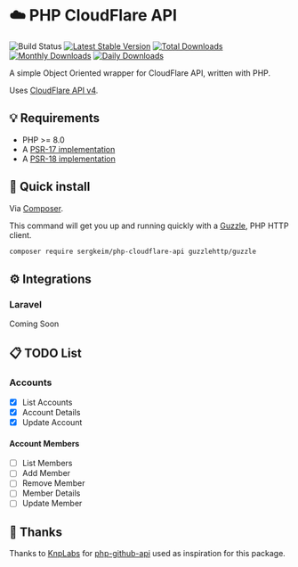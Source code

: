 # ☁️ PHP CloudFlare API

![Build Status](https://github.com/SergkeiM/php-cloudflare-api/actions/workflows/tests.yml/badge.svg)
[![Latest Stable Version](https://poser.pugx.org/sergkeim/php-cloudflare-api/v/stable)](https://packagist.org/packages/sergkeim/php-cloudflare-api)
[![Total Downloads](https://poser.pugx.org/sergkeim/php-cloudflare-api/downloads)](https://packagist.org/packages/sergkeim/php-cloudflare-api)
[![Monthly Downloads](https://poser.pugx.org/sergkeim/php-cloudflare-api/d/monthly)](https://packagist.org/packages/sergkeim/php-cloudflare-api)
[![Daily Downloads](https://poser.pugx.org/sergkeim/php-cloudflare-api/d/daily)](https://packagist.org/packages/sergkeim/php-cloudflare-api)

A simple Object Oriented wrapper for CloudFlare API, written with PHP.

Uses [CloudFlare API v4](https://developers.cloudflare.com/api/).

## 💡 Requirements

* PHP >= 8.0
* A [PSR-17 implementation](https://packagist.org/providers/psr/http-factory-implementation)
* A [PSR-18 implementation](https://packagist.org/providers/psr/http-client-implementation)

## 🚀 Quick install

Via [Composer](https://getcomposer.org).

This command will get you up and running quickly with a [Guzzle](https://github.com/guzzle/guzzle), PHP HTTP client.

```bash
composer require sergkeim/php-cloudflare-api guzzlehttp/guzzle
```

## ⚙️ Integrations

### Laravel

Coming Soon

## 📋 TODO List

### Accounts

- [x] List Accounts
- [x] Account Details
- [x] Update Account

#### Account Members

- [ ] List Members
- [ ] Add Member
- [ ] Remove Member
- [ ] Member Details
- [ ] Update Member

## 🙏 Thanks

Thanks to [KnpLabs](https://github.com/KnpLabs) for [php-github-api](https://github.com/KnpLabs/php-github-api) used as inspiration for this package.